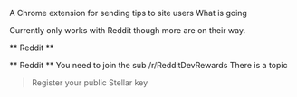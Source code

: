 A Chrome extension for sending tips to site users
What is going

Currently only works with Reddit though more are on their way.

** Reddit **

** Reddit **
You need to join the sub /r/RedditDevRewards
There is a topic 
> Register your public Stellar key

